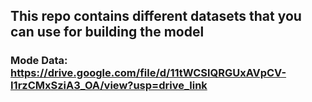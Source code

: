 ## This repo contains different datasets that you can use for building the model

### Mode Data: https://drive.google.com/file/d/11tWCSlQRGUxAVpCV-I1rzCMxSziA3_OA/view?usp=drive_link
